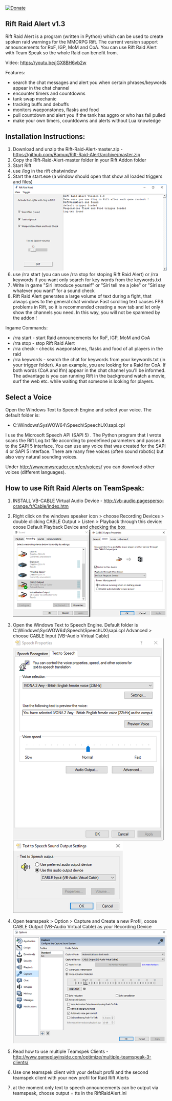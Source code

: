 [![Donate](https://img.shields.io/badge/Donate-PayPal-green.svg)](https://www.paypal.com/cgi-bin/webscr?cmd=_s-xclick&hosted_button_id=LZMSDFLJAVHQ6)
## Rift Raid Alert v1.3
Rift Raid Alert is a program (written in Python) which can be used to create spoken raid warnings for the MMORPG Rift.
The current version support announcements for RoF, IGP, MoM and CoA. You can use Rift Raid Alert with Team Speak so the whole Raid can benefit from.

Video: https://youtu.be/jGX8BH6vb2w

Features:
- search the chat messages and alert you when certain phrases/keywords appear in the chat channel
- encounter timers and countdowns
- tank swap mechanic
- tracking buffs and debuffs
- monitors waeponstones, flasks and food
- pull countdown and alert you if the tank has aggro or who has fail pulled
- make your own timers, countdowns and alerts without Lua knowledge

## Installation Instructions:

1.  Download and unzip the Rift-Raid-Alert-master.zip - https://github.com/Bamux/Rift-Raid-Alert/archive/master.zip
2.  Copy the Rift-Raid-Alert-master folder in your Rift Addon folder
3.  Start Rift
4.  use /log in the rift chatwindow
5.  Start the start.exe (a window should open that show all loaded triggers and files)
![Rift Raid Alert](https://raw.githubusercontent.com/Bamux/Rift-Raid-Alert/images/RiftRaidAlert01.png)
6.  use /rra start (you can use /rra stop for stoping Rift Raid Alert) or /rra keywords if you want only search for key words from the keywords.txt
7.  Write in game "Siri introduce yourself" or "Siri tell me a joke" or "Siri say whatever you want" for a sound check
8.  Rift Raid Alert generates a large volume of text during a fight, that always goes to the general chat window. Fast scrolling text causes FPS problems in Rift, so it is recommended creating a new tab and let only show the channels you need. In this way, you will not be spammed by the addon !

Ingame Commands:
- /rra start - start Raid announcements for RoF, IGP, MoM and CoA
- /rra stop - stop Rift Raid Alert
- /rra check - checks waeponstones, flasks and food of all players in the raid
- /rra keywords - search the chat for keywords from your keywords.txt (in your trigger folder). As an example, you are looking for a Raid for CoA. If both words (CoA and lfm) appear in the chat channel you'll be informed. The advantage is you can running Rift in the background watch a movie, surf the web etc. while waiting that someone is looking for players.

## Select a Voice
Open the Windows Text to Speech Engine and select your voice. The default folder is:
- C:\Windows\SysWOW64\Speech\SpeechUX\sapi.cpl

I use the Microsoft Speech API (SAPI 5) . The Python program that I wrote scans the Rift Log.txt file according to predefined parameters and passes it to the SAPI 5 interface. You can use any voice that was created for the SAPI 4 or SAPI 5 interface. There are many free voices (often sound robotic) but also very natural sounding voices. 

Under http://www.mwsreader.com/en/voices/ you can download other voices (different languages). 

## How to use Rift Raid Alerts on TeamSpeak:

1. INSTALL VB-CABLE Virtual Audio Device - http://vb-audio.pagesperso-orange.fr/Cable/index.htm
2. Right click on the windows speaker icon > choose Recording Devices > double clicking CABLE Output > Listen > Playback through this device: coose Default Playback Device and checking the box
![Recording Devices](https://raw.githubusercontent.com/Bamux/Rift-Raid-Alert/images/Recording%20Devices.png)

3. Open the Windows Text to Speech Engine. Default folder is C:\Windows\SysWOW64\Speech\SpeechUX\sapi.cpl
   Advanced > choose CABLE Input (VB-Audio Virtual Cable)
![Text to Speech](https://raw.githubusercontent.com/Bamux/Rift-Raid-Alert/images/Text%20to%20Speach.png) ![Text to Speech Advanced](https://raw.githubusercontent.com/Bamux/Rift-Raid-Alert/images/Text%20to%20Speech%20Advanced.png)

4. Open teamspeak > Option > Capture and Create a new Profil, coose CABLE Output (VB-Audio Virtual Cable) as your Recording Device
![Team Speak](https://raw.githubusercontent.com/Bamux/Rift-Raid-Alert/images/Team%20Speak%20Capture.png)

5. Read how to use multiple Teamspek Clients - http://www.gameplayinside.com/optimize/multiple-teamspeak-3-clients/ 
6. Use one teamspek client with your default profil and the second teamspek client with your new profil for Raid Rift Alerts
7. at the moment only text to speech announcements can be output via teamspeak, choose output = tts in the RiftRaidAlert.ini
